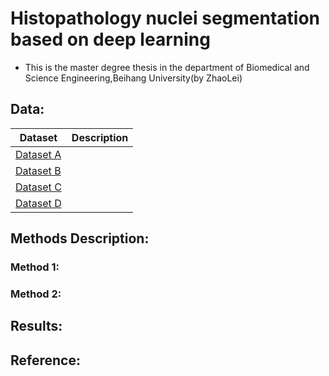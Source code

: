 # Histopathology nuclei segmentation based on deep learning
- This  is the master degree thesis in the department of Biomedical and Science Engineering,Beihang University(by ZhaoLei)
## Data:
|Dataset|Description|
|---|---|
|[Dataset A](https://pan.baidu.com/s/1qtNlQpbqoTMDLuVXmWnrZQ)|
|[Dataset B](https://pan.baidu.com/s/1cXMj32VMVbiLysBiObb5zQ)|
|[Dataset C](https://pan.baidu.com/s/1YLO-SWWZtbBHpPFQvgy-Ng)|
|[Dataset D](https://pan.baidu.com/s/1JPgNLy0yBMBcg1GIx4AkvQ)| 
## Methods Description:
### Method 1:
### Method 2:
## Results:
## Reference: